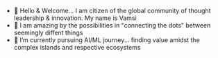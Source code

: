 - 👋 Hello & Welcome... I am citizen of the global community of thought leadership & innovation. My name is Vamsi
- 👀 I am amazing by the possibilities in "connecting the dots" between seemingly diffent things
- 🌱 I’m currently pursuing AI/ML journey... finding value amidst the complex islands and respective ecosystems
<!--
- 💞️ If you ever have any questions on whatever is here or anything on data, CPG, 
- 📫 How to reach me ...
--->
<!---
i-vams/i-vams is a ✨ special ✨ repository because its `README.md` (this file) appears on your GitHub profile.
You can click the Preview link to take a look at your changes.
--->
